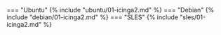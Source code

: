 === "Ubuntu"
    {% include "ubuntu/01-icinga2.md" %}
=== "Debian"
    {% include "debian/01-icinga2.md" %}
=== "SLES"
    {% include "sles/01-icinga2.md" %}
